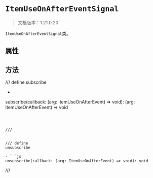 # `ItemUseOnAfterEventSignal`

> 文档版本：1.21.0.20

`ItemUseOnAfterEventSignal`类。

## 属性

## 方法

/// define
subscribe

- ```js
subscribe(callback: (arg: ItemUseOnAfterEvent) => void): (arg: ItemUseOnAfterEvent) => void
```



///


/// define
unsubscribe

- ```js
unsubscribe(callback: (arg: ItemUseOnAfterEvent) => void): void
```



///

